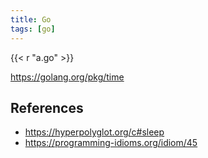 ```yaml
---
title: Go
tags: [go]
---
```


{{< r "a.go" >}}

<https://golang.org/pkg/time>

## References

- <https://hyperpolyglot.org/c#sleep>
- <https://programming-idioms.org/idiom/45>
